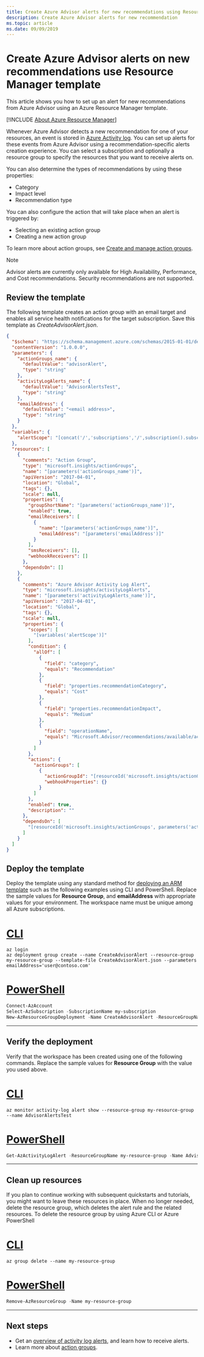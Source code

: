 ```yaml
---
title: Create Azure Advisor alerts for new recommendations using Resource Manager template
description: Create Azure Advisor alerts for new recommendation
ms.topic: article
ms.date: 09/09/2019
---
```


# Create Azure Advisor alerts on new recommendations use Resource Manager template

This article shows you how to set up an alert for new recommendations from Azure Advisor using an Azure Resource Manager template.

[!INCLUDE [About Azure Resource Manager](../../includes/resource-manager-quickstart-introduction.md)]

Whenever Azure Advisor detects a new recommendation for one of your resources, an event is stored in [Azure Activity log](https://docs.microsoft.com/azure/azure-monitor/platform/activity-logs-overview). You can set up alerts for these events from Azure Advisor using a recommendation-specific alerts creation experience. You can select a subscription and optionally a resource group to specify the resources that you want to receive alerts on. 

You can also determine the types of recommendations by using these properties:

* Category
* Impact level
* Recommendation type

You can also configure the action that will take place when an alert is triggered by:  

* Selecting an existing action group
* Creating a new action group

To learn more about action groups, see [Create and manage action groups](../azure-monitor/platform/action-groups.md).

> [!NOTE] 
> Advisor alerts are currently only available for High Availability, Performance, and Cost recommendations. Security recommendations are not supported. 


## Review the template
The following template creates an action group with an email target and enables all service health notifications for the target subscription. Save this template as *CreateAdvisorAlert.json*.

```json
{
  "$schema": "https://schema.management.azure.com/schemas/2015-01-01/deploymentTemplate.json#",
  "contentVersion": "1.0.0.0",
  "parameters": {
    "actionGroups_name": {
      "defaultValue": "advisorAlert",
      "type": "string"
    },
    "activityLogAlerts_name": {
      "defaultValue": "AdvisorAlertsTest",
      "type": "string"
    },
    "emailAddress": {
      "defaultValue": "<email address>",
      "type": "string"
    }
  },
  "variables": {
    "alertScope": "[concat('/','subscriptions','/',subscription().subscriptionId)]"
  },
  "resources": [
    {
      "comments": "Action Group",
      "type": "microsoft.insights/actionGroups",
      "name": "[parameters('actionGroups_name')]",
      "apiVersion": "2017-04-01",
      "location": "Global",
      "tags": {},
      "scale": null,
      "properties": {
        "groupShortName": "[parameters('actionGroups_name')]",
        "enabled": true,
        "emailReceivers": [
          {
            "name": "[parameters('actionGroups_name')]",
            "emailAddress": "[parameters('emailAddress')]"
          }
        ],
        "smsReceivers": [],
        "webhookReceivers": []
      },
      "dependsOn": []
    },
    {
      "comments": "Azure Advisor Activity Log Alert",
      "type": "microsoft.insights/activityLogAlerts",
      "name": "[parameters('activityLogAlerts_name')]",
      "apiVersion": "2017-04-01",
      "location": "Global",
      "tags": {},
      "scale": null,
      "properties": {
        "scopes": [
          "[variables('alertScope')]"
        ],
        "condition": {
          "allOf": [
            {
              "field": "category",
              "equals": "Recommendation"
            },
            {
              "field": "properties.recommendationCategory",
              "equals": "Cost"
            },
            {
              "field": "properties.recommendationImpact",
              "equals": "Medium"
            },
            {
              "field": "operationName",
              "equals": "Microsoft.Advisor/recommendations/available/action"
            }
          ]
        },
        "actions": {
          "actionGroups": [
            {
              "actionGroupId": "[resourceId('microsoft.insights/actionGroups', parameters('actionGroups_name'))]",
              "webhookProperties": {}
            }
          ]
        },
        "enabled": true,
        "description": ""
      },
      "dependsOn": [
        "[resourceId('microsoft.insights/actionGroups', parameters('actionGroups_name'))]"
      ]
    }
  ]
}
```

## Deploy the template
Deploy the template using any standard method for [deploying an ARM template](../azure-resource-manager/templates/deploy-portal.md) such as the following examples using CLI and PowerShell. Replace the sample values for **Resource Group**, and **emailAddress** with appropriate values for your environment. The workspace name must be unique among all Azure subscriptions.

# [CLI](#tab/CLI1)

```azurecli
az login
az deployment group create --name CreateAdvisorAlert --resource-group my-resource-group --template-file CreateAdvisorAlert.json --parameters emailAddress='user@contoso.com'
```

# [PowerShell](#tab/PowerShell1)

```powershell
Connect-AzAccount
Select-AzSubscription -SubscriptionName my-subscription
New-AzResourceGroupDeployment -Name CreateAdvisorAlert -ResourceGroupName my-resource-group -TemplateFile CreateAdvisorAlert.json -emailAddress user@contoso.com
```

---

## Verify the deployment
Verify that the workspace has been created using one of the following commands. Replace the sample values for **Resource Group** with the value you used above.

# [CLI](#tab/CLI2)

```azurecli
az monitor activity-log alert show --resource-group my-resource-group --name AdvisorAlertsTest
```

# [PowerShell](#tab/PowerShell2)

```powershell
Get-AzActivityLogAlert -ResourceGroupName my-resource-group -Name AdvisorAlertsTest
```

---


## Clean up resources
If you plan to continue working with subsequent quickstarts and tutorials, you might want to leave these resources in place. When no longer needed, delete the resource group, which deletes the alert rule and the related resources. To delete the resource group by using Azure CLI or Azure PowerShell


 
# [CLI](#tab/CLI2)

```azurecli
az group delete --name my-resource-group
```

# [PowerShell](#tab/PowerShell2)

```powershell
Remove-AzResourceGroup -Name my-resource-group
```

---

## Next steps
- Get an [overview of activity log alerts](../azure-monitor/platform/alerts-overview.md), and learn how to receive alerts.
- Learn more about [action groups](../azure-monitor/platform/action-groups.md).
